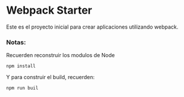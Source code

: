 # Webpack Starter

Este es el proyecto inicial para crear aplicaciones utilizando webpack.

### Notas:

Recuerden reconstruir los modulos de Node
```
npm install
```

Y para construir el build, recuerden:

```
npm run buil
```